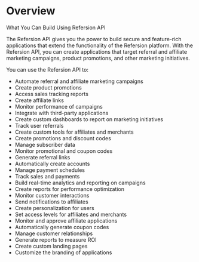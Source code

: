 # Overview

What You Can Build Using Refersion API

The Refersion API gives you the power to build secure and feature-rich applications that extend the functionality of the Refersion platform. With the Refersion API, you can create applications that target referral and affiliate marketing campaigns, product promotions, and other marketing initiatives.

You can use the Refersion API to:

- Automate referral and affiliate marketing campaigns
- Create product promotions
- Access sales tracking reports
- Create affiliate links
- Monitor performance of campaigns
- Integrate with third-party applications
- Create custom dashboards to report on marketing initiatives
- Track user referrals
- Create custom tools for affiliates and merchants
- Create promotions and discount codes
- Manage subscriber data
- Monitor promotional and coupon codes
- Generate referral links
- Automatically create accounts
- Manage payment schedules
- Track sales and payments
- Build real-time analytics and reporting on campaigns
- Create reports for performance optimization
- Monitor customer interactions
- Send notifications to affiliates
- Create personalization for users
- Set access levels for affiliates and merchants
- Monitor and approve affiliate applications
- Automatically generate coupon codes
- Manage customer relationships
- Generate reports to measure ROI
- Create custom landing pages
- Customize the branding of applications
